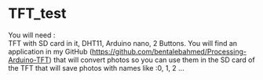 # TFT_test
You will need :  
TFT with SD card in it, DHT11, Arduino nano, 2 Buttons.
You will find an application in my GitHub (https://github.com/bentalebahmed/Processing-Arduino-TFT) that will convert photos so  you can use them in the SD card of the TFT that will save photos with names like :0, 1, 2 ...

